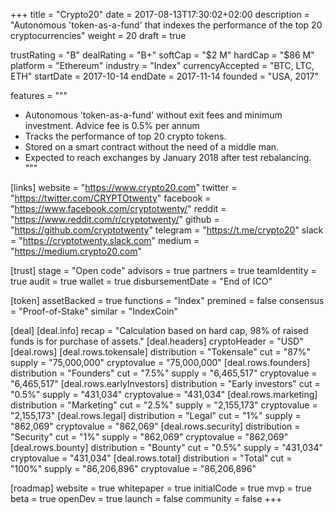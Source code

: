 +++
title = "Crypto20"
date = 2017-08-13T17:30:02+02:00
description = "Autonomous 'token-as-a-fund' that indexes the performance of the top 20 cryptocurrencies"
weight = 20
draft = true

trustRating = "B"
dealRating = "B+"
softCap = "$2 M"
hardCap = "$86 M"
platform = "Ethereum"
industry = "Index"
currencyAccepted = "BTC, LTC, ETH"
startDate = 2017-10-14
endDate = 2017-11-14
founded = "USA, 2017"

features = """
- Autonomous 'token-as-a-fund' without exit fees and minimum investment. Advice fee is 0.5% per annum
- Tracks the performance of top 20 crypto tokens. 
- Stored on a smart contract without the need of a middle man.
- Expected to reach exchanges by January 2018 after test rebalancing.
"""

[links]
  website = "https://www.crypto20.com"
  twitter = "https://twitter.com/CRYPTOtwenty"
  facebook = "https://www.facebook.com/cryptotwenty/"
  reddit = "https://www.reddit.com/r/cryptotwenty/"
  github = "https://github.com/cryptotwenty"
  telegram = "https://t.me/crypto20"
  slack = "https://cryptotwenty.slack.com"
  medium = "https://medium.crypto20.com"

[trust]
  stage = "Open code"
  advisors = true
  partners = true
  teamIdentity = true
  audit = true
  wallet = true
  disbursementDate = "End of ICO"

[token]
  assetBacked = true
  functions = "Index"
  premined = false
  consensus = "Proof-of-Stake"
  similar = "IndexCoin"

[deal]
  [deal.info]
    recap = "Calculation based on hard cap, 98% of raised funds is for purchase of assets."
  [deal.headers]
    cryptoHeader = "USD"
  [deal.rows]
    [deal.rows.tokensale]
      distribution = "Tokensale"
      cut = "87%"
      supply = "75,000,000"
      cryptovalue = "75,000,000"
    [deal.rows.founders]
      distribution = "Founders"
      cut = "7.5%"
      supply = "6,465,517"
      cryptovalue = "6,465,517"
    [deal.rows.earlyInvestors]
      distribution = "Early investors"
      cut = "0.5%"
      supply = "431,034"
      cryptovalue = "431,034"
    [deal.rows.marketing]
      distribution = "Marketing"
      cut = "2.5%"
      supply = "2,155,173"
      cryptovalue = "2,155,173"
    [deal.rows.legal]
      distribution = "Legal"
      cut = "1%"
      supply = "862,069"
      cryptovalue = "862,069"
    [deal.rows.security]
      distribution = "Security"
      cut = "1%"
      supply = "862,069"
      cryptovalue = "862,069"
    [deal.rows.bounty]
      distribution = "Bounty"
      cut = "0.5%"
      supply = "431,034"
      cryptovalue = "431,034"
    [deal.rows.total]
      distribution = "Total"
      cut = "100%"
      supply = "86,206,896"
      cryptovalue = "86,206,896"

[roadmap]
  website = true
  whitepaper = true
  initialCode = true
  mvp = true
  beta = true
  openDev = true
  launch = false
  community = false
+++

